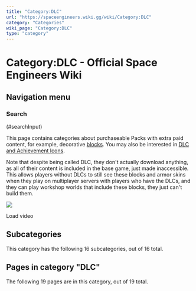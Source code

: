 ```yaml
---
title: "Category:DLC"
url: "https://spaceengineers.wiki.gg/wiki/Category:DLC"
category: "Categories"
wiki_page: "Category:DLC"
type: "category"
---
```


# Category:DLC - Official Space Engineers Wiki

## Navigation menu

### Search

(#searchInput)

This page contains categories about purchaseable Packs with extra paid content, for example, decorative [blocks](https://spaceengineers.wiki.gg/wiki/Category:Downloadable_Content_Blocks "Category:Downloadable Content Blocks"). You may also be interested in [DLC and Achievement Icons](https://spaceengineers.wiki.gg/wiki/DLC_and_Achievement_Icons "DLC and Achievement Icons").

Note that despite being called DLC, they don't actually download anything, as all of their content is included in the base game, just made inaccessible. This allows players without DLCs to still see these blocks and armor skins when they play on multiplayer servers with players who have the DLCs, and they can play workshop worlds that include these blocks, they just can't build them.

![](https://i.ytimg.com/vi/tgllcd5Q-kg/hqdefault.jpg)

Load video

## Subcategories

This category has the following 16 subcategories, out of 16 total.

## Pages in category "DLC"

The following 19 pages are in this category, out of 19 total.